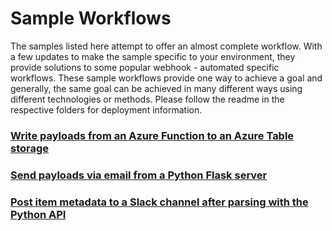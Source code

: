 # Sample Workflows
The samples listed here attempt to offer an almost complete workflow. With a few updates to make the sample specific to your environment, they provide solutions to some popular webhook - automated specific workflows. These sample workflows provide one way to achieve a goal and generally, the same goal can be achieved in many different ways using different technologies or methods. Please follow the readme in the respective folders for deployment information.


### [Write payloads from an Azure Function to an Azure Table storage](/azure-write-table)


### [Send payloads via email from a Python Flask server](/python-email)


### [Post item metadata to a Slack channel after parsing with the Python API](/slack)
